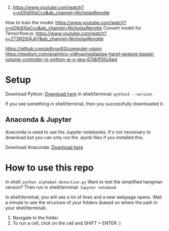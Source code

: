 1. https://www.youtube.com/watch?v=pDXdlXlaCco&ab_channel=NicholasRenotte

How to train the model: https://www.youtube.com/watch?v=pDXdlXlaCco&ab_channel=NicholasRenotte
Convert model for Tensorflow.js: https://www.youtube.com/watch?v=ZTSRZt04JkY&ab_channel=NicholasRenotte

https://github.com/pdhruv93/computer-vision
https://medium.com/analytics-vidhya/mediapipe-hand-gesture-based-volume-controller-in-python-w-o-gpu-67db1f30c6ed

# Setup

Download Python: [Download here](https://www.python.org/downloads/)
In shell/terminal: `python3 --version`

If you see something in shell/terminal, then you successfully downloaded it.


## Anaconda & Jupyter
Anaconda is used to use the Jupyter notebooks. It's not necessary to download but you can only run the .ipynb files if you installed this.

Download Anaconda: [Download here](https://www.anaconda.com/)


# How to use this repo
In shell: `python alphabet-detection.py`
Want to test the simplified hangman version? Then run in shell/terminal: `Jupyter notebook`

In shell/terminal, you will see a lot of lines and a new webpage opens. Wait a minute to see the structure of your folders (based on where the path in your shell/terminal).

1. Navigate to the folder.
2. To run a cell, click on the cell and SHIFT + ENTER :)